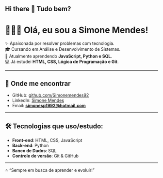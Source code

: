 ## Hi there 👋  Tudo bem?

# 👩🏻‍💻 Olá, eu sou a Simone Mendes!  

✨ Apaixonada por resolver problemas com tecnologia.  
🎓 Cursando em Análise e Desenvolvimento de Sistemas.  
🌱 Atualmente aprendendo **JavaScript, Python e SQL**.  
💻 Já estudei **HTML, CSS, Lógica de Programação e Git**.  

---

## 🔗 Onde me encontrar
- GitHub: [github.com/Simonemendes92](https://github.com/Simonemendes92)  
- LinkedIn: [Simone Mendes](https://www.linkedin.com/in/simone-mendes-0594a321b/)  
- Email: **simonesp1992@hotmail.com**  

---

## 🛠️ Tecnologias que uso/estudo:
- **Front-end**: HTML, CSS, JavaScript  
- **Back-end**: Python  
- **Banco de Dados**: SQL  
- **Controle de versão**: Git & GitHub  

---

⭐️ “Sempre em busca de aprender e evoluir!”